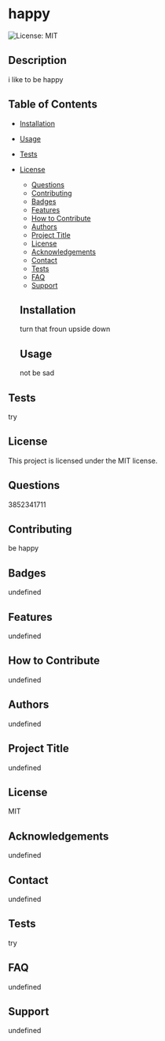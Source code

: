 # happy
  ![License: MIT](https://img.shields.io/badge/License-MIT-yellow.svg)
  ## Description
  i like to be happy
  ## Table of Contents
  * [Installation](#installation)
  * [Usage](#usage)
  * [Tests](#tests)
   
* [License](#license)

  * [Questions](#questions)
  * [Contributing](#contributing)
  * [Badges](#badges)
  * [Features](#features)
  * [How to Contribute](#how-to-contribute)
  * [Authors](#authors)
  * [Project Title](#project-title)
  * [License](#license)
  * [Acknowledgements](#acknowledgements)
  * [Contact](#contact)
  * [Tests](#tests)
  * [FAQ](#faq)
  * [Support](#support)

  ## Installation
  turn that froun upside down

  ## Usage
  not be sad

 ## Tests
  try

 ## License

This project is licensed under the MIT license.

 ## Questions
  3852341711

  ## Contributing
  be happy

  ## Badges
  undefined

  ## Features
  undefined

  ## How to Contribute
  undefined

  ## Authors
  undefined

  ## Project Title
  undefined

  ## License
  MIT

  ## Acknowledgements
  undefined

  ## Contact
  undefined

  ## Tests
  try

  ## FAQ
  undefined

  ## Support
  undefined
